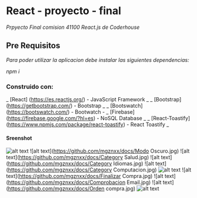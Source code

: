 # React - proyecto - final

_Prpyecto Final comision 41100 React.js de Coderhouse_

## Pre Requisitos

_Para poder utilizar la aplicacion debe instalar las siguientes dependencias:_

_npm i_


###  Construido con:

_ [React] (https://es.reactjs.org/) - JavaScript Framework _
_ [Bootstrap] (https://getbootstrap.com/) - Bootstrap _
_ [Bootswatch] (https://bootswatch.com/) - Bootwatch -
_ [Firebase] (https://firebase.google.com/?hl=es) - NoSQL Database _
_ [React-Toastify] (https://www.npmjs.com/package/react-toastify) - React Toastify _


#### Sreenshot
![alt text](https://github.com/mgznxx/docs/Inicio.jpg)
![alt text](https://github.com/mgznxx/docs/Modo Oscuro.jpg)
![alt text](https://github.com/mgznxx/docs/Category Salud.jpg)
![alt text](https://github.com/mgznxx/docs/Category Idiomas.jpg)
![alt text](https://github.com/mgznxx/docs/Category Computacion.jpg)
![alt text](https://github.com/mgznxx/docs/Seleccionar.jpg)
![alt text](https://github.com/mgznxx/docs/Finalizar Compra.jpg)
![alt text](https://github.com/mgznxx/docs/Comprobacion Email.jpg)
![alt text](https://github.com/mgznxx/docs/Orden compra.jpg)
![alt text](https://github.com/mgznxx/docs/Toast.jpg)

